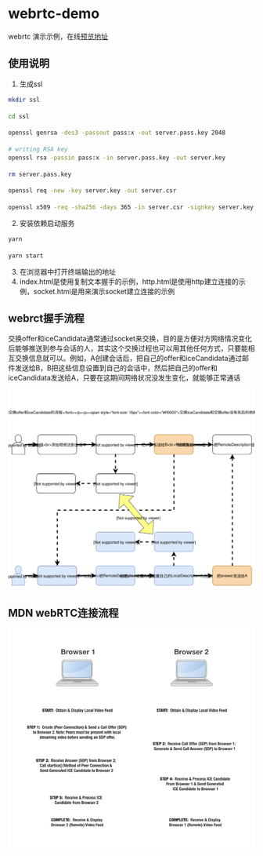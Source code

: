 # webrtc-demo
webrtc 演示示例，在线[预览地址](https://nashaofu.github.io/webrtc-demo/)

## 使用说明

1. 生成ssl
```bash
mkdir ssl

cd ssl

openssl genrsa -des3 -passout pass:x -out server.pass.key 2048

# writing RSA key
openssl rsa -passin pass:x -in server.pass.key -out server.key

rm server.pass.key

openssl req -new -key server.key -out server.csr

openssl x509 -req -sha256 -days 365 -in server.csr -signkey server.key -out server.crt
```

2. 安装依赖启动服务
```bash
yarn

yarn start
```

3. 在浏览器中打开终端输出的地址
4. index.html是使用复制文本握手的示例，http.html是使用http建立连接的示例，socket.html是用来演示socket建立连接的示例

## webrct握手流程

交换offer和iceCandidata通常通过socket来交换，目的是方便对方网络情况变化后能够推送到参与会话的人，其实这个交换过程也可以用其他任何方式，只要能相互交换信息就可以。例如，A创建会话后，把自己的offer和iceCandidata通过邮件发送给B，B把这些信息设置到自己的会话中，然后把自己的offer和iceCandidata发送给A，只要在这期间网络状况没发生变化，就能够正常通话

![webrtc.svg](./docs/webrtc.svg)

## MDN webRTC连接流程

![webrtc-mdn.png](./webrtc-mdn.png)
